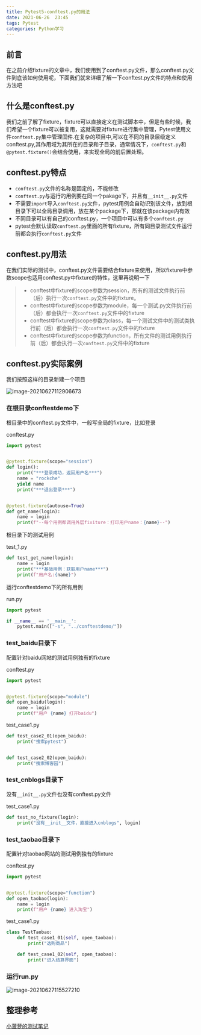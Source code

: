 ```yaml
---
title: Pytest5-conftest.py的用法
date: 2021-06-26  23:45
tags: Pytest
categories: Python学习
---
```




## 前言

在之前介绍fixture的文章中，我们使用到了conftest.py文件，那么conftest.py文件到底该如何使用呢，下面我们就来详细了解一下conftest.py文件的特点和使用方法吧

## 什么是conftest.py

我们之前了解了fixture，fixture可以直接定义在测试脚本中，但是有些时候，我们希望一个fixture可以被复用，这就需要对fixture进行集中管理，Pytest使用文件`conftest.py`集中管理固件.在复杂的项目中,可以在不同的目录层级定义conftest.py,其作用域为其所在的目录和子目录，通常情况下，`conftest.py`和`@pytest.fixture()`会结合使用，来实现全局的前后置处理。

<!-- more -->

## conftest.py特点

- `conftest.py`文件的名称是固定的，不能修改
- `conftest.py`与运行的用例要在同一个pakage下，并且有`__init__.py`文件
- 不需要`import`导入`conftest.py`文件，pytest用例会自动识别该文件，放到根目录下可以全局目录调用，放在某个package下，那就在该package内有效
- 不同目录可以有自己的conftest.py，一个项目中可以有多个`conftest.py`
- pytest会默认读取`conftest.py`里面的所有fixture，所有同目录测试文件运行前都会执行`conftest.py`文件

## conftest.py用法

在我们实际的测试中，conftest.py文件需要结合fixture来使用，所以fixture中参数scope也适用conftest.py中fixture的特性，这里再说明一下

> - conftest中fixture的scope参数为session，所有的测试文件执行前（后）执行一次`conftest.py`文件中的fixture。
> - conftest中fixture的scope参数为module，每一个测试.py文件执行前（后）都会执行一次`conftest.py`文件中的fixture
> - conftest中fixture的scope参数为class，每一个测试文件中的测试类执行前（后）都会执行一次`conftest.py`文件中的fixture
> - conftest中fixture的scope参数为function，所有文件的测试用例执行前（后）都会执行一次`conftest.py`文件中的fixture

## conftest.py实际案例

我们按照这样的目录新建一个项目

![image-20210627112906673](https://img.rockche.cn//image-20210627112906673.png)

### 在根目录conftestdemo下

根目录中的conftest.py文件中，一般写全局的fixture，比如登录

conftest.py

```python
import pytest


@pytest.fixture(scope="session")
def login():
    print("***登录成功，返回用户名***")
    name = "rockche"
    yield name
    print("***退出登录***")


@pytest.fixture(autouse=True)
def get_name(login):
    name = login
    print(f"--每个用例都调用外层fixiture：打印用户name：{name}--")
```

根目录下的测试用例

test_1.py

```python
def test_get_name(login):
    name = login
    print("***基础用例：获取用户name***")
    print(f"用户名:{name}")

```

运行conftestdemo下的所有用例

run.py

```python
import pytest

if __name__ == '__main__':
    pytest.main(["-s", "../conftestdemo/"])
```

### test_baidu目录下

配置针对baidu网站的测试用例独有的fixture

conftest.py

```python
import pytest


@pytest.fixture(scope="module")
def open_baidu(login):
    name = login
    print(f"用户 {name} 打开baidu")

```

test_case1.py

```python
def test_case2_01(open_baidu):
    print("搜索pytest")


def test_case2_02(open_baidu):
    print("搜索博客园")

```

### test_cnblogs目录下

没有`__init__.py`文件也没有conftest.py文件

test_case1.py

```python
def test_no_fixture(login):
    print("没有__init__文件，直接进入cnblogs", login)
```

### test_taobao目录下

配置针对taobao网站的测试用例独有的fixture

conftest.py

```python
import pytest


@pytest.fixture(scope="function")
def open_taobao(login):
    name = login
    print(f"用户 {name} 进入淘宝")
```

test_case1.py

```python
class TestTaobao:
    def test_case1_01(self, open_taobao):
        print("选购商品")

    def test_case1_02(self, open_taobao):
        print("进入结算界面")
```

### 运行run.py

![image-20210627115527210](https://img.rockche.cn//image-20210627115527210.png)



## 整理参考

[小菠萝的测试笔记](https://www.cnblogs.com/poloyy/p/12663601.html)

